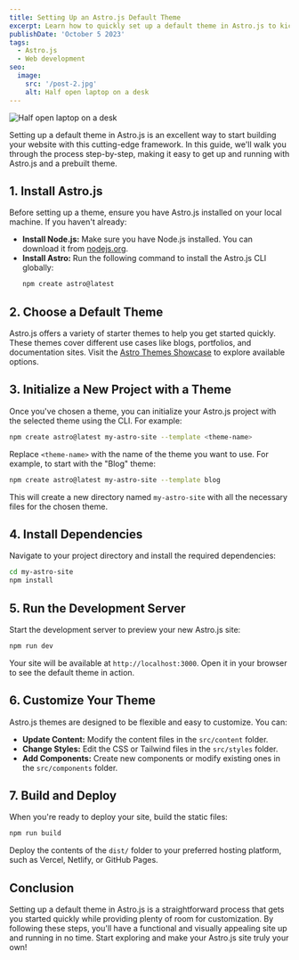 ```yaml
---
title: Setting Up an Astro.js Default Theme
excerpt: Learn how to quickly set up a default theme in Astro.js to kickstart your website development journey with this powerful, modern framework.
publishDate: 'October 5 2023'
tags:
  - Astro.js
  - Web development
seo:
  image:
    src: '/post-2.jpg'
    alt: Half open laptop on a desk
---
```


![Half open laptop on a desk](/post-2.jpg)

Setting up a default theme in Astro.js is an excellent way to start building your website with this cutting-edge framework. In this guide, we'll walk you through the process step-by-step, making it easy to get up and running with Astro.js and a prebuilt theme.

## 1. Install Astro.js

Before setting up a theme, ensure you have Astro.js installed on your local machine. If you haven't already:

- **Install Node.js:** Make sure you have Node.js installed. You can download it from [nodejs.org](https://nodejs.org).
- **Install Astro:** Run the following command to install the Astro.js CLI globally:
  ```bash
  npm create astro@latest
  ```

## 2. Choose a Default Theme

Astro.js offers a variety of starter themes to help you get started quickly. These themes cover different use cases like blogs, portfolios, and documentation sites. Visit the [Astro Themes Showcase](https://astro.build/themes/) to explore available options.

## 3. Initialize a New Project with a Theme

Once you've chosen a theme, you can initialize your Astro.js project with the selected theme using the CLI. For example:

```bash
npm create astro@latest my-astro-site --template <theme-name>
```

Replace `<theme-name>` with the name of the theme you want to use. For example, to start with the "Blog" theme:

```bash
npm create astro@latest my-astro-site --template blog
```

This will create a new directory named `my-astro-site` with all the necessary files for the chosen theme.

## 4. Install Dependencies

Navigate to your project directory and install the required dependencies:

```bash
cd my-astro-site
npm install
```

## 5. Run the Development Server

Start the development server to preview your new Astro.js site:

```bash
npm run dev
```

Your site will be available at `http://localhost:3000`. Open it in your browser to see the default theme in action.

## 6. Customize Your Theme

Astro.js themes are designed to be flexible and easy to customize. You can:

- **Update Content:** Modify the content files in the `src/content` folder.
- **Change Styles:** Edit the CSS or Tailwind files in the `src/styles` folder.
- **Add Components:** Create new components or modify existing ones in the `src/components` folder.

## 7. Build and Deploy

When you're ready to deploy your site, build the static files:

```bash
npm run build
```

Deploy the contents of the `dist/` folder to your preferred hosting platform, such as Vercel, Netlify, or GitHub Pages.

## Conclusion

Setting up a default theme in Astro.js is a straightforward process that gets you started quickly while providing plenty of room for customization. By following these steps, you'll have a functional and visually appealing site up and running in no time. Start exploring and make your Astro.js site truly your own!
